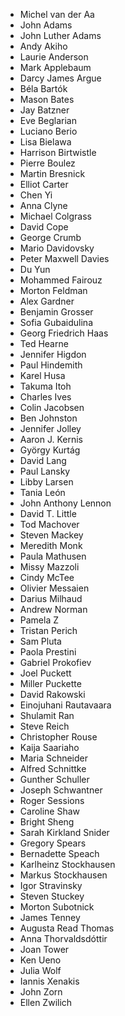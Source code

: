 * Michel van der Aa
* John Adams
* John Luther Adams
* Andy Akiho
* Laurie Anderson
* Mark Applebaum
* Darcy James Argue
* Béla Bartók
* Mason Bates
* Jay Batzner
* Eve Beglarian
* Luciano Berio
* Lisa Bielawa
* Harrison Birtwistle
* Pierre Boulez
* Martin Bresnick
* Elliot Carter
* Chen Yi
* Anna Clyne
* Michael Colgrass
* David Cope
* George Crumb
* Mario Davidovsky
* Peter Maxwell Davies
* Du Yun
* Mohammed Fairouz
* Morton Feldman
* Alex Gardner
* Benjamin Grosser
* Sofia Gubaidulina
* Georg Friedrich Haas
* Ted Hearne
* Jennifer Higdon
* Paul Hindemith
* Karel Husa
* Takuma Itoh
* Charles Ives
* Colin Jacobsen
* Ben Johnston
* Jennifer Jolley
* Aaron J. Kernis
* György Kurtág
* David Lang
* Paul Lansky
* Libby Larsen
* Tania León
* John Anthony Lennon
* David T. Little
* Tod Machover
* Steven Mackey
* Meredith Monk
* Paula Mathusen
* Missy Mazzoli
* Cindy McTee
* Olivier Messaien
* Darius Milhaud
* Andrew Norman
* Pamela Z
* Tristan Perich
* Sam Pluta
* Paola Prestini
* Gabriel Prokofiev
* Joel Puckett
* Miller Puckette
* David Rakowski
* Einojuhani Rautavaara
* Shulamit Ran
* Steve Reich
* Christopher Rouse
* Kaija Saariaho
* Maria Schneider
* Alfred Schnittke
* Gunther Schuller
* Joseph Schwantner
* Roger Sessions
* Caroline Shaw
* Bright Sheng
* Sarah Kirkland Snider
* Gregory Spears
* Bernadette Speach
* Karlheinz Stockhausen
* Markus Stockhausen
* Igor Stravinsky
* Steven Stuckey
* Morton Subotnick
* James Tenney
* Augusta Read Thomas
* Anna Thorvaldsdóttir
* Joan Tower
* Ken Ueno
* Julia Wolf
* Iannis Xenakis
* John Zorn
* Ellen Zwilich
